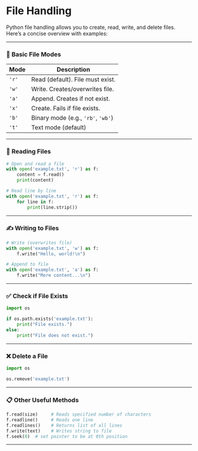 # File Handling

Python file handling allows you to create, read, write, and delete files. Here’s a concise overview with examples:

---

### 📁 **Basic File Modes**

| Mode  | Description                        |
| ----- | ---------------------------------- |
| `'r'` | Read (default). File must exist.   |
| `'w'` | Write. Creates/overwrites file.    |
| `'a'` | Append. Creates if not exist.      |
| `'x'` | Create. Fails if file exists.      |
| `'b'` | Binary mode (e.g., `'rb'`, `'wb'`) |
| `'t'` | Text mode (default)                |

---

### 📖 **Reading Files**

```python
# Open and read a file
with open('example.txt', 'r') as f:
    content = f.read()
    print(content)
```

```python
# Read line by line
with open('example.txt', 'r') as f:
    for line in f:
        print(line.strip())
```

---

### ✍️ **Writing to Files**

```python
# Write (overwrites file)
with open('example.txt', 'w') as f:
    f.write("Hello, world!\n")
```

```python
# Append to file
with open('example.txt', 'a') as f:
    f.write("More content...\n")
```

---

### ✅ **Check if File Exists**

```python
import os

if os.path.exists('example.txt'):
    print("File exists.")
else:
    print("File does not exist.")
```

---

### ❌ **Delete a File**

```python
import os

os.remove('example.txt')
```

---

### 📋 **Other Useful Methods**

```python
f.read(size)     # Reads specified number of characters
f.readline()     # Reads one line
f.readlines()    # Returns list of all lines
f.write(text)    # Writes string to file
f.seek(0)  # set pointer to be at 0th position
```

---

